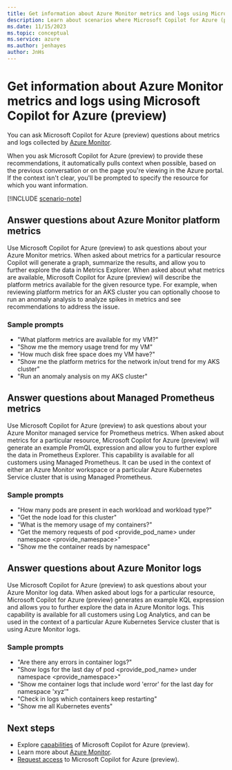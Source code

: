 ```yaml
---
title: Get information about Azure Monitor metrics and logs using Microsoft Copilot for Azure (preview)
description: Learn about scenarios where Microsoft Copilot for Azure (preview) can provide information about Azure Monitor metrics and logs.
ms.date: 11/15/2023
ms.topic: conceptual
ms.service: azure
ms.author: jenhayes
author: JnHs
---
```


# Get information about Azure Monitor metrics and logs using Microsoft Copilot for Azure (preview)

You can ask Microsoft Copilot for Azure (preview) questions about metrics and logs collected by [Azure Monitor](/azure/azure-monitor/).

When you ask Microsoft Copilot for Azure (preview) to provide these recommendations, it automatically pulls context when possible, based on the previous conversation or on the page you're viewing in the Azure portal. If the context isn't clear, you'll be prompted to specify the resource for which you want information.

[!INCLUDE [scenario-note](includes/scenario-note.md)]

## Answer questions about Azure Monitor platform metrics

Use Microsoft Copilot for Azure (preview) to ask questions about your Azure Monitor metrics. When asked about metrics for a particular resource Copilot will generate a graph, summarize the results, and allow you to further explore the data in Metrics Explorer. When asked about what metrics are available, Microsoft Copilot for Azure (preview) will describe the platform metrics available for the given resource type. For example, when reviewing platform metrics for an AKS cluster you can optionally choose to run an anomaly analysis to analyze spikes in metrics and see recommendations to address the issue.

### Sample prompts

- "What platform metrics are available for my VM?"
- "Show me the memory usage trend for my VM"
- "How much disk free space does my VM have?"
- "Show me the platform metrics for the network in/out trend for my AKS cluster"
- "Run an anomaly analysis on my AKS cluster"

## Answer questions about Managed Prometheus metrics

Use Microsoft Copilot for Azure (preview) to ask questions about your Azure Monitor managed service for Prometheus metrics. When asked about metrics for a particular resource, Microsoft Copilot for Azure (preview) will generate an example PromQL expression and allow you to further explore the data in Prometheus Explorer. This capability is available for all customers using Managed Prometheus. It can be used in the context of either an Azure Monitor workspace or a particular Azure Kubernetes Service cluster that is using Managed Prometheus.

### Sample prompts

- "How many pods are present in each workload and workload type?"
- "Get the node load for this cluster"
- "What is the memory usage of my containers?"
- "Get the memory requests of pod <provide_pod_name> under namespace <provide_namespace>"
- "Show me the container reads by namespace"

## Answer questions about Azure Monitor logs

Use Microsoft Copilot for Azure (preview) to ask questions about your Azure Monitor log data. When asked about logs for a particular resource, Microsoft Copilot for Azure (preview) generates an example KQL expression and allows you to further explore the data in Azure Monitor logs. This capability is available for all customers using Log Analytics, and can be used in the context of a particular Azure Kubernetes Service cluster that is using Azure Monitor logs.

### Sample prompts

- "Are there any errors in container logs?"
- "Show logs for the last day of pod <provide_pod_name> under namespace <provide_namespace>"
- "Show me container logs that include word 'error' for the last day for namespace 'xyz'"
- "Check in logs which containers keep restarting"
- "Show me all Kubernetes events"

## Next steps

- Explore [capabilities](capabilities.md) of Microsoft Copilot for Azure (preview).
- Learn more about [Azure Monitor](/azure/azure-monitor/).
- [Request access](https://aka.ms/MSCopilotforAzurePreview) to Microsoft Copilot for Azure (preview).

